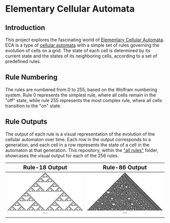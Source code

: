 # Elementary Cellular Automata

## Introduction

This project explores the fascinating world of [Elementary Cellular Automata](https://mathworld.wolfram.com/ElementaryCellularAutomaton.html). ECA is a type of [cellular automata](https://en.wikipedia.org/wiki/Cellular_automaton) with a simple set of rules governing the evolution of cells on a grid. The state of each cell is determined by its current state and the states of its neighboring cells, according to a set of predefined rules.

## Rule Numbering

The rules are numbered from 0 to 255, based on the Wolfram numbering system. Rule 0 represents the simplest rule, where all cells remain in the "off" state, while rule 255 represents the most complex rule, where all cells transition to the "on" state.

## Rule Outputs

The output of each rule is a visual representation of the evolution of the cellular automaton over time. Each row in the output corresponds to a generation, and each cell in a row represents the state of a cell in the automaton at that generation. This repository, within the ["all rules"](./all%20rules) folder, showcases the visual output for each of the 256 rules.

| <span style="font-size:18px">Rule-18 Output</span> | <span span style="font-size:18px">Rule-86 Output</span> |
| :------------------------------------------------: | :-----------------------------------------------------: |
|    ![Rule-18 Output](./all%20rules/rule18.png)     |       ![Rule-86 Output](./all%20rules/rule86.png)       |
